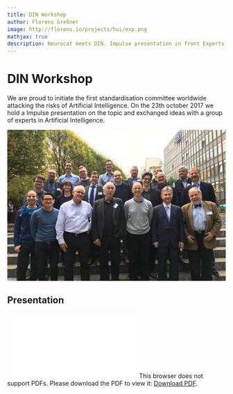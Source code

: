 ```yaml
---
title: DIN Workshop
author: Florens Greßner
image: http://florens.io/projects/hui/exp.png
mathjax: true
description: Neurocat meets DIN. Impulse presentation in front Experts in Artificial Intelligence to discuss risk in AI technologies.
---
```


# DIN Workshop

We are proud to initiate the first standardisation committee worldwide attacking the risks of Artificial Intelligence. On the 23th october 2017 we hold a Impulse presentation on the topic and exchanged ideas with a group of experts in Artificial Intelligence.

![Experts](exp.png)

## Presentation

<object data="./nc.pdf" type="application/pdf" width="700px" height="700px">
    <embed src="./nc.pdf">
        This browser does not support PDFs. Please download the PDF to view it: <a href="http://yoursite.com/the.pdf">Download PDF</a>.</p>
    </embed>
</object>
